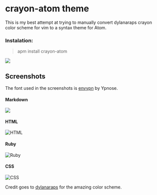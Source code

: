 # crayon-atom theme

This is my best attempt at trying to manually convert dylanaraps crayon color scheme for vim to a syntax theme for Atom.

### Instalation:
> apm install crayon-atom

![](https://raw.githubusercontent.com/dylanaraps/crayon/master/screenshots/palette.png)

## Screenshots
The font used in the screenshots is [envypn](https://aur.archlinux.org/packages/envypn-font/) by Ypnose.

#### Markdown
![](https://raw.githubusercontent.com/dylanaraps/crayon/master/screenshots/markdown.png)

#### HTML
![HTML](https://raw.githubusercontent.com/dylanaraps/crayon/master/screenshots/html.png)

#### Ruby
![Ruby](https://raw.githubusercontent.com/dylanaraps/crayon/master/screenshots/ruby.png)

#### CSS
![CSS](https://raw.githubusercontent.com/dylanaraps/crayon/master/screenshots/scss.png)

Credit goes to [dylanaraps](https://github.com/dylanaraps) for the amazing color scheme.
